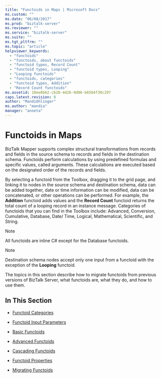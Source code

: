 ```yaml
---
title: "Functoids in Maps | Microsoft Docs"
ms.custom: ""
ms.date: "06/08/2017"
ms.prod: "biztalk-server"
ms.reviewer: ""
ms.service: "biztalk-server"
ms.suite: ""
ms.tgt_pltfrm: ""
ms.topic: "article"
helpviewer_keywords: 
  - "functoids"
  - "functoids, about functoids"
  - "functoid types, Record Count"
  - "functoid types, Looping"
  - "Looping functoids"
  - "functoids, categories"
  - "functoid types, Addition"
  - "Record Count functoids"
ms.assetid: 10ee8b62-cb20-4d26-9d86-b6564f30c297
caps.latest.revision: 8
author: "MandiOhlinger"
ms.author: "mandia"
manager: "anneta"
---
```

# Functoids in Maps
BizTalk Mapper supports complex structural transformations from records and fields in the source schema to records and fields in the destination schema. Functoids perform calculations by using predefined formulas and specific values, called arguments. These calculations are executed based on the designated order of the records and fields.  
  
 By selecting a functoid from the Toolbox, dragging it to the grid page, and linking it to nodes in the source schema and destination schema, data can be added together, date or time information can be modified, data can be concatenated, or other operations can be performed. For example, the **Addition** functoid adds values and the **Record Count** functoid returns the total count of a looping record in an instance message. Categories of functoids that you can find in the Toolbox include: Advanced, Conversion, Cumulative, Database, Date/ Time, Logical, Mathematical, Scientific, and String.  
  
> [!NOTE]
>  All functoids are inline C# except for the Database functoids.  
  
> [!NOTE]
>  Destination schema nodes accept only one input from a functoid with the exception of the **Looping** functoid.  
  
 The topics in this section describe how to migrate functoids from previous versions of BizTalk Server, what functoids are, what they do, and how to use them.  
  
## In This Section  
  
-   [Functoid Categories](../core/functoid-categories.md)  
  
-   [Functoid Input Parameters](../core/functoid-input-parameters.md)  
  
-   [Basic Functoids](../core/basic-functoids.md)  
  
-   [Advanced Functoids](../core/advanced-functoids.md)  
  
-   [Cascading Functoids](../core/cascading-functoids.md)  
  
-   [Functoid Properties](../core/functoid-properties.md)  
  
-   [Migrating Functoids](../core/migrating-functoids.md)